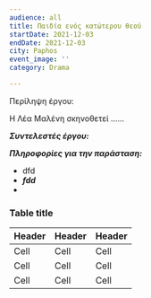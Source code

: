 ```yaml
---
audience: all
title: Παιδία ενός κατώτερου θεού
startDate: 2021-12-03
endDate: 2021-12-03
city: Paphos
event_image: ''
category: Drama

---
```

Περίληψη έργου:

Η Λέα Μαλένη σκηνοθετεί ......

**_Συντελεστές έργου:_**

**_Πληροφορίες για την παράσταση:_**

* dfd
* **_fdd_**
* 

### Table title

| Header | Header | Header |
| --- | --- | --- |
| Cell | Cell | Cell |
| Cell | Cell | Cell |
| Cell | Cell | Cell |
